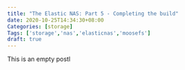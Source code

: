 ```yaml
---
title: "The Elastic NAS: Part 5 - Completing the build"
date: 2020-10-25T14:34:30+08:00
Categories: [storage]
Tags: ['storage','nas','elasticnas','moosefs']
draft: true
---
```


This is an empty postl
